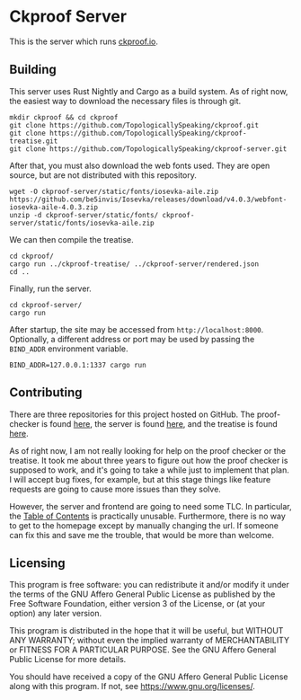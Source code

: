 # Ckproof Server

This is the server which runs [ckproof.io](http://ckproof.io/).

## Building

This server uses Rust Nightly and Cargo as a build system. As of right now, the
easiest way to download the necessary files is through git.

```shell
mkdir ckproof && cd ckproof
git clone https://github.com/TopologicallySpeaking/ckproof.git
git clone https://github.com/TopologicallySpeaking/ckproof-treatise.git
git clone https://github.com/TopologicallySpeaking/ckproof-server.git
```

After that, you must also download the web fonts used. They are open source, but
are not distributed with this repository.

```shell
wget -O ckproof-server/static/fonts/iosevka-aile.zip https://github.com/be5invis/Iosevka/releases/download/v4.0.3/webfont-iosevka-aile-4.0.3.zip
unzip -d ckproof-server/static/fonts/ ckproof-server/static/fonts/iosevka-aile.zip
```

We can then compile the treatise.

```shell
cd ckproof/
cargo run ../ckproof-treatise/ ../ckproof-server/rendered.json
cd ..
```

Finally, run the server.

```shell
cd ckproof-server/
cargo run
```

After startup, the site may be accessed from `http://localhost:8000`.
Optionally, a different address or port may be used by passing the `BIND_ADDR`
environment variable.

```shell
BIND_ADDR=127.0.0.1:1337 cargo run
```

## Contributing

There are three repositories for this project hosted on GitHub. The
proof-checker is found [here](https://github.com/TopologicallySpeaking/ckproof),
the server is found
[here](https://github.com/TopologicallySpeaking/ckproof-server), and the
treatise is found
[here](https://github.com/TopologicallySpeaking/ckproof-treatise).

As of right now, I am not really looking for help on the proof checker or the
treatise. It took me about three years to figure out how the proof checker is
supposed to work, and it's going to take a while just to implement that plan. I
will accept bug fixes, for example, but at this stage things like feature
requests are going to cause more issues than they solve.

However, the server and frontend are going to need some TLC. In particular, the
[Table of Contents](http://ckproof.io/toc) is practically unusable. Furthermore,
there is no way to get to the homepage except by manually changing the url. If
someone can fix this and save me the trouble, that would be more than welcome.

## Licensing

This program is free software: you can redistribute it and/or modify it under
the terms of the GNU Affero General Public License as published by the Free
Software Foundation, either version 3 of the License, or (at your option) any
later version.

This program is distributed in the hope that it will be useful, but WITHOUT ANY
WARRANTY; without even the implied warranty of MERCHANTABILITY or FITNESS FOR A
PARTICULAR PURPOSE.  See the GNU Affero General Public License for more details.

You should have received a copy of the GNU Affero General Public License along
with this program.  If not, see <https://www.gnu.org/licenses/>.
